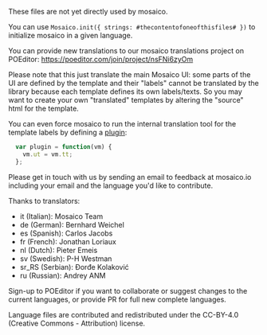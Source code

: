 ﻿These files are not yet directly used by mosaico.

You can use ```Mosaico.init({ strings: #thecontentofoneofthisfiles# })``` to initialize mosaico in a given language.

You can provide new translations to our mosaico translations project on POEditor: https://poeditor.com/join/project/nsFNi6zyOm

Please note that this just translate the main Mosaico UI: some parts of the UI are defined by the template and their "labels" cannot be translated by the library because each template defines its own labels/texts. So you may want to create your own "translated" templates by altering the "source" html for the template.

You can even force mosaico to run the internal translation tool for the template labels by defining a [plugin](https://github.com/voidlabs/mosaico/wiki/Mosaico-Plugins):
```javascript
  var plugin = function(vm) {
    vm.ut = vm.tt;
  };
```

Please get in touch with us by sending an email to feedback at mosaico.io including your email and the language you'd like to contribute.

Thanks to translators:

- it (Italian): Mosaico Team
- de (German): Bernhard Weichel
- es (Spanish): Carlos Jacobs
- fr (French): Jonathan Loriaux
- nl (Dutch): Pieter Emeis
- sv (Swedish): P-H Westman
- sr_RS (Serbian): Đorđe Kolaković
- ru (Russian): Andrey ANM

Sign-up to POEditor if you want to collaborate or suggest changes to the current languages, or provide PR for full new complete languages.

Language files are contributed and redistributed under the CC-BY-4.0 (Creative Commons - Attribution) license.
